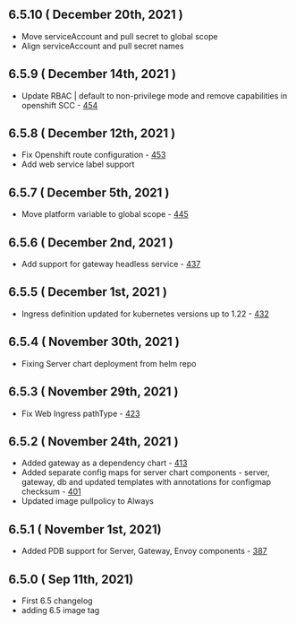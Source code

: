 ## 6.5.10 ( December 20th, 2021 )
* Move serviceAccount and pull secret to global scope
* Align serviceAccount and pull secret names
## 6.5.9 ( December 14th, 2021 )
* Update RBAC | default to non-privilege mode and remove capabilities in openshift SCC - [454](https://github.com/aquasecurity/aqua-helm/pull/454)
## 6.5.8 ( December 12th, 2021 )
* Fix Openshift route configuration - [453](https://github.com/aquasecurity/aqua-helm/pull/453)
* Add web service label support
## 6.5.7 ( December 5th, 2021 )
* Move platform variable to global scope - [445](https://github.com/aquasecurity/aqua-helm/pull/445)
## 6.5.6 ( December 2nd, 2021 )
* Add support for gateway headless service - [437](https://github.com/aquasecurity/aqua-helm/pull/437)
## 6.5.5 ( December 1st, 2021 )
* Ingress definition updated for kubernetes versions up to 1.22 - [432](https://github.com/aquasecurity/aqua-helm/pull/432)
## 6.5.4 ( November 30th, 2021 )
* Fixing Server chart deployment from helm repo
## 6.5.3 ( November 29th, 2021 )
* Fix Web Ingress pathType - [423](https://github.com/aquasecurity/aqua-helm/pull/423)
## 6.5.2 ( November 24th, 2021 )
* Added gateway as a dependency chart - [413](https://github.com/aquasecurity/aqua-helm/pull/413)
* Added separate config maps for server chart components - server, gateway, db and updated templates with annotations for configmap checksum - [401](https://github.com/aquasecurity/aqua-helm/pull/401)
* Updated image pullpolicy to Always
## 6.5.1 ( November 1st, 2021)
* Added PDB support for Server, Gateway, Envoy components - [387](https://github.com/aquasecurity/aqua-helm/pull/387)
## 6.5.0 ( Sep 11th, 2021)
* First 6.5 changelog
* adding 6.5 image tag
